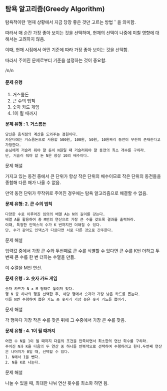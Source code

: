 ## 탐욕 알고리즘(Greedy Algorithm)



탐욕적이란 ‘현재 상황에서 지금 당장 좋은 것만 고르는 방법＇을 의미함.

따라서 매 순간 가장 좋아 보이는 것을 선택하며, 현재의 선택이 나중에 미칠 영향에 대해서는 고려하지 않음.

이때, 현재 시점에서 어떤 기준에 따라 가장 좋아 보이는 것을 선택함.

따라서 주어진 문제로부터 기준을 설정하는 것이 중요함.


/n/n
#### **문제 유형**

1.  거스름돈
2.  큰 수의 법칙
3.  숫자 카드 게임
4.  1이 될 때까지





**문제 유형 : 1. 거스름돈**

```
당신은 음식점의 계산을 도와주는 점원이다. 
카운터에는 거스름돈으로 사용할 500원, 100원, 50원, 10원짜리 동전이 무한히 존재한다고 가정한다. 
손님에게 거슬러 줘야 할 돈이 N원일 때 거슬러줘야 할 동전의 최소 개수를 구하라. 
단, 거슬러 줘야 할 돈 N은 항상 10의 배수이다.
```

문제 해설

가지고 있는 동전 중에서 큰 단위가 항상 작은 단위의 배수이므로 작은 단위의 동전들을 종합해 다른 해가 나올 수 없음.

만약 동전 단위가 무작위로 주어진 경우에는 탐욕 알고리즘으로 해결할 수 없음.




**문제 유형: 2. 큰 수의 법칙**

```
다양한 수로 이루어진 임의의 배열 A는 N의 길이를 갖는다.
배열 A를 활용하여 총 M번의 연산으로 가장 큰 수를 갖도록 결과를 출력하라.
이때, 특정한 인덱스의 수가 K 번까지만 더해질 수 있다.
단, 수가 같아도 인덱스가 다르다면 서로 다른 것으로 간주한다.
```

문제 해설

입력값 중에서 가장 큰 수와 두번째로 큰 수를 식별할 수 있다면 큰 수를 K번 더하고 두번째 큰 수를 한 번 더하는 수열을 만듦.

이 수열을 M번 연산.




**문제 유형 : 3. 숫자 카드 게임**

```
숫자 카드가 N x M 형태로 놓여져 있다.
행 N 중 하나의 행을 선택한 후, 해당 행에서 숫자가 가장 낮은 카드를 뽑는다.
이를 N번 수행하여 뽑은 카드 중 숫자가 가장 높은 숫자 카드를 뽑아라.
```

문제 해설

각 행마다 가장 작은 수를 찾은 뒤에 그 수중에서 가장 큰 수를 찾음.




**문제 유형 : 4. 1이 될 때까지**

```
어떤 수 N을 1이 될 때까지 다음의 조건을 만족하면서 최소한의 연산 획수를 구하라.
주어진 N과 K을 다음의 두 연산 중 하나를 반복적으로 선택하여 수행하려고 한다.두번째 연산은 나머지가 0일 때, 선택할 수 있다.
1. N에서 1을 뺀다.
2. N을 K로 나눈다.
```

문제 해설

나눌 수 있을 때, 최대한 나눠 연산 횟수를 최소화 하면 됨.
